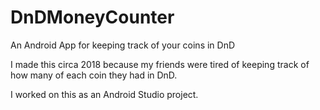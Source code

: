 # DnDMoneyCounter
 An Android App for keeping track of your coins in DnD

I made this circa 2018 because my friends were tired of keeping track of how many of each coin they had in DnD.

I worked on this as an Android Studio project.
